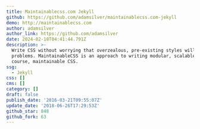 ```yaml
---
title: Maintainablecss.com Jekyll
github: https://github.com/adamsilver/maintainablecss.com-jekyll
demo: http://maintainablecss.com
author: adamsilver
author_link: https://github.com/adamsilver
date: 2024-02-18T04:41:44.791Z
description: >-
  Write CSS without worrying that overzealous, pre-existing styles will cause
  problems. MaintainableCSS is an approach to writing modular, scalable and of
  course, maintainable CSS.
ssg:
  - Jekyll
css: []
cms: []
category: []
draft: false
publish_date: '2016-03-21T09:55:07Z'
update_date: '2018-06-26T17:29:53Z'
github_star: 848
github_fork: 63
---
```

